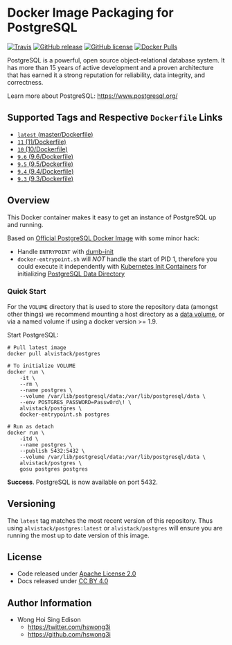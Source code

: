 # Docker Image Packaging for PostgreSQL

[![Travis](https://img.shields.io/travis/alvistack/docker-postgres.svg)](https://travis-ci.org/alvistack/docker-postgres)
[![GitHub release](https://img.shields.io/github/release/alvistack/docker-postgres.svg)](https://github.com/alvistack/docker-postgres/releases)
[![GitHub license](https://img.shields.io/github/license/alvistack/docker-postgres.svg)](https://github.com/alvistack/docker-postgres/blob/master/LICENSE)
[![Docker Pulls](https://img.shields.io/docker/pulls/alvistack/postgres.svg)](https://hub.docker.com/r/alvistack/postgres/)

PostgreSQL is a powerful, open source object-relational database system. It has more than 15 years of active development and a proven architecture that has earned it a strong reputation for reliability, data integrity, and correctness.

Learn more about PostgreSQL: <https://www.postgresql.org/>

## Supported Tags and Respective `Dockerfile` Links

  - [`latest` (master/Dockerfile)](https://github.com/alvistack/docker-postgres/blob/master/Dockerfile)
  - [`11` (11/Dockerfile)](https://github.com/alvistack/docker-postgres/blob/11/Dockerfile)
  - [`10` (10/Dockerfile)](https://github.com/alvistack/docker-postgres/blob/10/Dockerfile)
  - [`9.6` (9.6/Dockerfile)](https://github.com/alvistack/docker-postgres/blob/9.6/Dockerfile)
  - [`9.5` (9.5/Dockerfile)](https://github.com/alvistack/docker-postgres/blob/9.5/Dockerfile)
  - [`9.4` (9.4/Dockerfile)](https://github.com/alvistack/docker-postgres/blob/9.4/Dockerfile)
  - [`9.3` (9.3/Dockerfile)](https://github.com/alvistack/docker-postgres/blob/9.3/Dockerfile)

## Overview

This Docker container makes it easy to get an instance of PostgreSQL up and running.

Based on [Official PostgreSQL Docker Image](https://hub.docker.com/_/postgres/) with some minor hack:

  - Handle `ENTRYPOINT` with [dumb-init](https://github.com/Yelp/dumb-init)
  - `docker-entrypoint.sh` will *NOT* handle the start of PID 1, therefore you could execute it independently with [Kubernetes Init Containers](https://kubernetes.io/docs/concepts/workloads/pods/init-containers/) for initializing [PostgreSQL Data Directory](https://www.postgresql.org/docs/10/static/runtime-config-file-locations.html)

### Quick Start

For the `VOLUME` directory that is used to store the repository data (amongst other things) we recommend mounting a host directory as a [data volume](https://docs.docker.com/engine/tutorials/dockervolumes/#/data-volumes), or via a named volume if using a docker version \>= 1.9.

Start PostgreSQL:

    # Pull latest image
    docker pull alvistack/postgres

    # To initialize VOLUME
    docker run \
        -it \
        --rm \
        --name postgres \
        --volume /var/lib/postgresql/data:/var/lib/postgresql/data \
        --env POSTGRES_PASSWORD=Passw0rd\! \
        alvistack/postgres \
        docker-entrypoint.sh postgres

    # Run as detach
    docker run \
        -itd \
        --name postgres \
        --publish 5432:5432 \
        --volume /var/lib/postgresql/data:/var/lib/postgresql/data \
        alvistack/postgres \
        gosu postgres postgres

**Success**. PostgreSQL is now available on port 5432.

## Versioning

The `latest` tag matches the most recent version of this repository. Thus using `alvistack/postgres:latest` or `alvistack/postgres` will ensure you are running the most up to date version of this image.

## License

  - Code released under [Apache License 2.0](LICENSE)
  - Docs released under [CC BY 4.0](http://creativecommons.org/licenses/by/4.0/)

## Author Information

  - Wong Hoi Sing Edison
      - <https://twitter.com/hswong3i>
      - <https://github.com/hswong3i>
